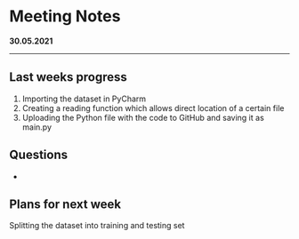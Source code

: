 # Meeting Notes
**30.05.2021**

---

## Last weeks progress
1. Importing the dataset in PyCharm
2. Creating a reading function which allows direct location of a certain file
3. Uploading the Python file with the code to GitHub and saving it as main.py


## Questions
-

## Plans for next week
 Splitting the dataset into training and testing set
